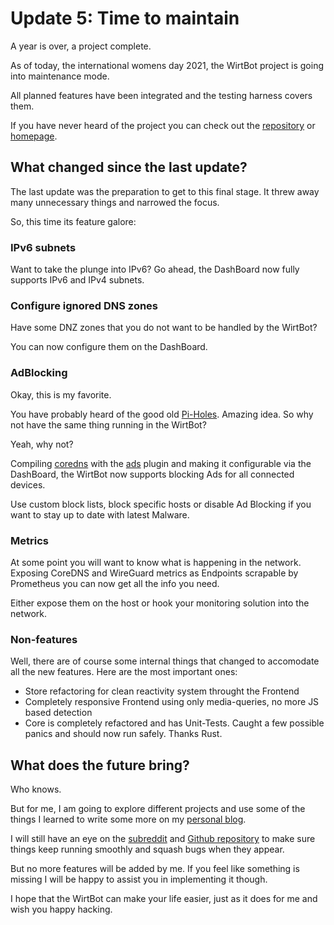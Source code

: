 # Update 5: Time to maintain

A year is over, a project complete.

As of today, the international womens day 2021, the WirtBot project is going into maintenance mode.

All planned features have been integrated and the testing harness covers them.

If you have never heard of the project you can check out the [repository](https://github.com/b-m-f/WirtBot) or [homepage](https://wirtbot.com).

## What changed since the last update?

The last update was the preparation to get to this final stage. It threw away many unnecessary things and narrowed the focus.

So, this time its feature galore:

### IPv6 subnets

Want to take the plunge into IPv6? Go ahead, the DashBoard now fully supports IPv6 and IPv4 subnets.

### Configure ignored DNS zones

Have some DNZ zones that you do not want to be handled by the WirtBot?

You can now configure them on the DashBoard.

### AdBlocking

Okay, this is my favorite.

You have probably heard of the good old [Pi-Holes](https://pi-hole.net/).
Amazing idea.
So why not have the same thing running in the WirtBot?

Yeah, why not?

Compiling [coredns](https://github.com/coredns/coredns) with the [ads](https://github.com/c-mueller/ads/) plugin and making it configurable via the DashBoard, the WirtBot now supports blocking Ads for all connected devices.

Use custom block lists, block specific hosts or disable Ad Blocking if you want to stay up to date with latest Malware.

### Metrics

At some point you will want to know what is happening in the network.
Exposing CoreDNS and WireGuard metrics as Endpoints scrapable by Prometheus you can now get all the info you need.

Either expose them on the host or hook your monitoring solution into the network.

### Non-features

Well, there are of course some internal things that changed to accomodate all the new features.
Here are the most important ones:

- Store refactoring for clean reactivity system throught the Frontend
- Completely responsive Frontend using only media-queries, no more JS based detection
- Core is completely refactored and has Unit-Tests. Caught a few possible panics and should now run safely. Thanks Rust.

## What does the future bring?

Who knows.

But for me, I am going to explore different projects and use some of the things I learned to write some more on my [personal blog](https://ehlers.berlin).

I will still have an eye on the [subreddit](https://reddit.com/r/WirtBot) and [Github repository](https://github.com/b-m-f/wirtbot) to make sure things keep running smoothly and squash bugs when they appear.

But no more features will be added by me. If you feel like something is missing I will be happy to assist you in implementing it though.

I hope that the WirtBot can make your life easier, just as it does for me and wish you happy hacking.
